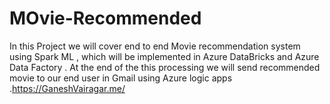 # MOvie-Recommended
In this Project we will cover end to end Movie recommendation system using Spark ML , which will be implemented in Azure DataBricks and Azure Data Factory . At the end of the this processing we will send recommended movie to our end user in Gmail using Azure logic apps .https://GaneshVairagar.me/
